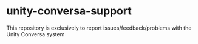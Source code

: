 # unity-conversa-support
This repository is exclusively to report issues/feedback/problems with the Unity Conversa system
